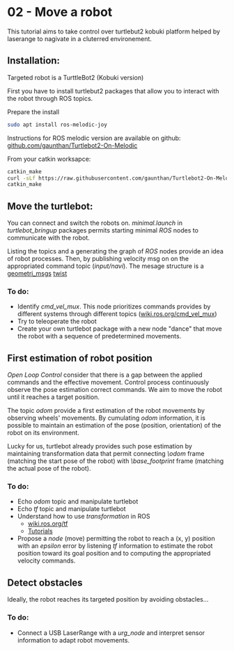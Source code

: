 # 02 - Move a robot

This tutorial aims to take control over turtlebut2 kobuki platform helped by laserange to nagivate in a cluterred environement.

## Installation:

Targeted robot is a TurttleBot2 (Kobuki version)

First you have to install turtlebut2 packages that allow you to interact with the robot through ROS topics.

Prepare the install

```bash
sudo apt install ros-melodic-joy
```

Instructions for ROS melodic version are available on github: [github.com/gaunthan/Turtlebot2-On-Melodic](https://github.com/gaunthan/Turtlebot2-On-Melodic)

From your catkin worksapce:

```bash
catkin_make
curl -sLf https://raw.githubusercontent.com/gaunthan/Turtlebot2-On-Melodic/master/install_basic.sh | bash
catkin_make
```

## Move the turtlebot:

You can connect and switch the robots on.
*minimal.launch* in *turtlebot_bringup* packages permits starting minimal *ROS* nodes to communicate with the robot.

Listing the topics and a generating the graph of *ROS* nodes provide an idea of robot processes.
Then, by publishing velocity msg on on the appropriated command topic (*input/navi*).
The mesage structure is a [geometri_msgs](https://wiki.ros.org/geometry_msgs) [twist](http://docs.ros.org/api/geometry_msgs/html/msg/Twist.html)

### To do:

- Identify *cmd_vel_mux*. This node prioritizes commands provides by different systems through different topics ([wiki.ros.org/cmd_vel_mux](https://wiki.ros.org/cmd_vel_mux))
- Try to teleoperate the robot
- Create your own turtlebot package with a new node "dance" that move the robot with a sequence of predetermined movements.

## First estimation of robot position

*Open Loop Control* consider that there is a gap between the applied commands and the effective movement.
Control process continuously observe the pose estimation correct commands.
We aim to move the robot until it reaches a target position.

The topic *odom* provide a first estimation of the robot movements by observing wheels' movements.
By cumulating *odom* information, it is possible to maintain an estimation of the pose (position, orientation) of the robot on its environment.

Lucky for us, turtlebot already provides such pose estimation by maintaining transformation data that permit connecting *\odom* frame (matching the start pose of the robot) with *\base_footprint* frame (matching the actual pose of the robot).

### To do:

- Echo *odom* topic and manipulate turtlebot
- Echo *tf* topic and manipulate turtlebot
- Understand how to use *transformation* in ROS
  * [wiki.ros.org/tf](http://wiki.ros.org/tf)
  * [Tutorials](http://wiki.ros.org/tf/Tutorials)
- Propose a *node* (move) permitting the robot to reach a (x, y) position with an *epsilon* error by listening *tf* information to estimate the robot position toward its goal position and to computing the appropriated velocity commands.

## Detect obstacles

Ideally, the robot reaches its targeted position by avoiding obstacles...

### To do:
- Connect a USB LaserRange with a *urg_node* and interpret sensor information to adapt robot movements.
